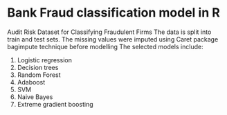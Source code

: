 # Bank Fraud classification model in R
Audit Risk Dataset for Classifying Fraudulent Firms
The data is split into train and test sets.
The missing values were imputed using Caret package bagimpute technique before modelling
The selected models include:
1. Logistic regression
2. Decision trees
3. Random Forest
4. Adaboost
5. SVM
6. Naive Bayes
7. Extreme gradient boosting

